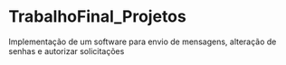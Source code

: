 # TrabalhoFinal_Projetos
 Implementação de um software para envio de mensagens, alteração de senhas e autorizar solicitações
